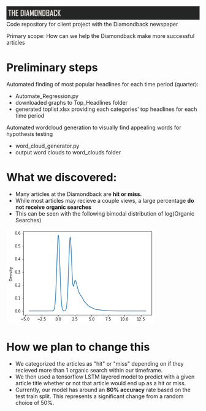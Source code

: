 <img src="https://raw.githubusercontent.com/Aaroney13/dbk_consulting/main/dbk_logo.PNG">
Code repository for client project with the Diamondback newspaper 

Primary scope: How can we help the Diamondback make more successful articles

# Preliminary steps

Automated finding of most popular headlines for each time period (quarter):
- Automate_Regression.py
- downloaded graphs to Top_Headlines folder
- generated toplist.xlsx providing each categories' top headlines for each time period

Automated wordcloud generation to visually find appealing words for hypothesis testing
- word_cloud_generator.py
- output word clouds to word_clouds folder

# What we discovered:
- Many articles at the Diamondback are **hit or miss.**
- While most articles may recieve a couple views, a large percentage **do not receive organic searches**
- This can be seen with the following bimodal distribution of log(Organic Searches)
<img src="https://raw.githubusercontent.com/Aaroney13/dbk_consulting/main/bimodal_distribution.png">

# How we plan to change this
- We categorized the articles as "hit" or "miss" depending on if they recieved more than 1 organic search within our timeframe.
- We then used a tensorflow LSTM layered model to predict with a given article title whether or not that article would end up as a hit or miss.
- Currently, our model has around an **80% accuracy** rate based on the test train split. This represents a significant change from a random choice of 50%.
